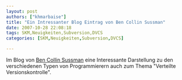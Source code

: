 ```yaml
---
layout: post
authors: ["khmarbaise"]
title: "Ein Intressanter Blog Eintrag von Ben Collin Sussman"
date: 2007-10-28 22:08:18
tags: SKM,Neuigkeiten,Subversion,DVCS
categories: [SKM,Neuigkeiten,Subversion,DVCS]

---
```

Im Blog von <a href="http://blog.red-bean.com/sussman/?p=79"  title="Versioncontrol and The 80%">Ben Collin Sussman</a> eine Interessante Darstellung zu den verschiedenen Typen von Programmierern auch zum Thema "Verteilte Versionskontrolle".
